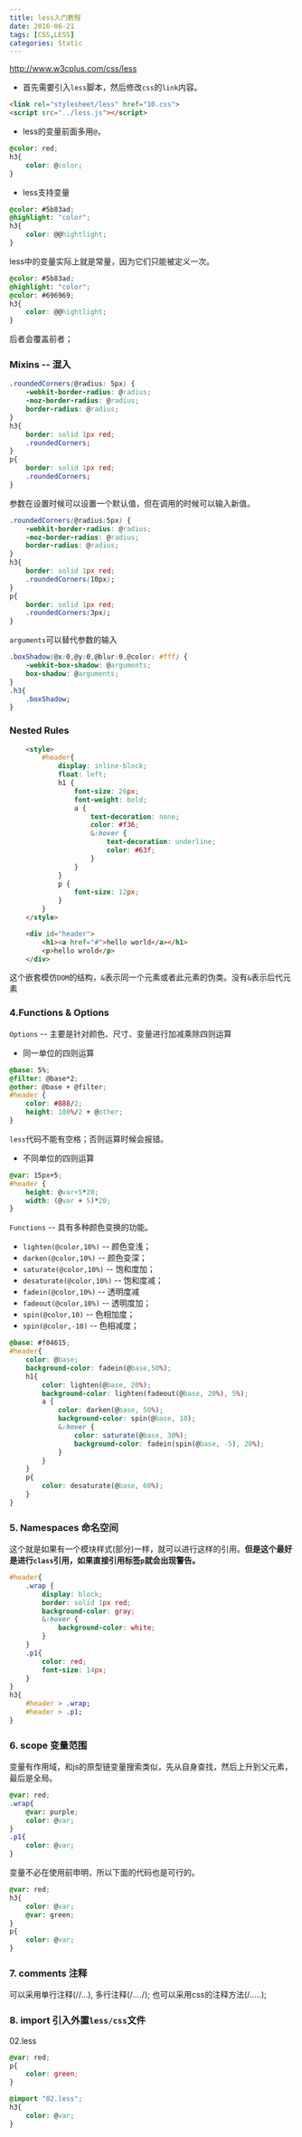 ```yaml
---
title: less入门教程
date: 2016-06-21
tags: [CSS,LESS]
categories: Static
---
```


http://www.w3cplus.com/css/less
- 首先需要引入`less`脚本，然后修改`css`的`link`内容。

```html
<link rel="stylesheet/less" href="10.css">
<script src="../less.js"></script>
```

- less的变量前面多用`@`，

```css
@color: red;
h3{
    color: @color;
}
```

- less支持变量

```css
@color: #5b83ad;
@highlight: "color";
h3{
    color: @@hightlight;
}
```

less中的变量实际上就是常量，因为它们只能被定义一次。

```css
@color: #5b83ad;
@highlight: "color";
@color: #696969;
h3{
    color: @@hightlight;
}
```

后者会覆盖前者；

### Mixins -- 混入

```css
.roundedCorners(@radius: 5px) {
    -webkit-border-radius: @radius;
    -moz-border-radius: @radius;
    border-radius: @radius;
}
h3{
    border: solid 1px red;
    .roundedCorners;
}
p{
    border: solid 1px red;
    .roundedCorners;
}
```

参数在设置时候可以设置一个默认值，但在调用的时候可以输入新值。

```css
.roundedCorners(@radius:5px) {
    -webkit-border-radius: @radius;
    -moz-border-radius: @radius;
    border-radius: @radius;
}
h3{
    border: solid 1px red;
    .roundedCorners(10px);
}
p{
    border: solid 1px red;
    .roundedCorners(3px);
}
```

`arguments`可以替代参数的输入

```css
.boxShadow(@x:0,@y:0,@blur:0,@color: #fff) {
    -webkit-box-shadow: @arguments;
    box-shadow: @arguments;
}
.h3{
    .boxShadow;
}
```

### Nested Rules

```html
    <style>
        #header{
            display: inline-block;
            float: left;
            h1 {
                font-size: 26px;
                font-weight: bold;
                a {
                    text-decoration: none;
                    color: #f36;
                    &:hover {
                        text-decoration: underline;
                        color: #63f;
                    }
                }
            }
            p {
                font-size: 12px;
            }
        }
    </style>

    <div id="header">
        <h1><a href="#">hello world</a></h1>
        <p>hello wrold</p>
    </div>
```

这个嵌套模仿`DOM`的结构，`&`表示同一个元素或者此元素的伪类。没有`&`表示后代元素

### 4.Functions & Options

`Options` -- 主要是针对颜色、尺寸、变量进行加减乘除四则运算

- 同一单位的四则运算

```css
@base: 5%;
@filter: @base*2;
@other: @base + @filter;
#header {
    color: #888/2;
    height: 100%/2 + @other;
}
```

`less`代码不能有空格；否则运算时候会报错。
- 不同单位的四则运算

```css
@var: 15px+5;
#header {
    height: @var+5*20;
    width: (@var + 5)*20;
}
```

`Functions` -- 具有多种颜色变换的功能。
- `lighten(@color,10%)` -- 颜色变浅；
- `darken(@color,10%)` -- 颜色变深；
- `saturate(@color,10%)` -- 饱和度加； 
- `desaturate(@color,10%)` -- 饱和度减；
- `fadein(@color,10%)` -- 透明度减 
- `fadeout(@color,10%)` -- 透明度加；
- `spin(@color,10)` -- 色相加度； 
- `spin(@color,-10)` -- 色相减度； 

```css
@base: #f04615;
#header{
    color: @base;
    background-color: fadein(@base,50%);
    h1{
        color: lighten(@base, 20%);
        background-color: lighten(fadeout(@base, 20%), 5%);
        a {
            color: darken(@base, 50%);
            background-color: spin(@base, 10);
            &:hover {
                color: saturate(@base, 30%);
                background-color: fadein(spin(@base, -5), 20%);
            }
        }
    }
    p{
        color: desaturate(@base, 60%);
    }
}
```

### 5. Namespaces 命名空间

这个就是如果有一个模块样式(部分)一样，就可以进行这样的引用。**但是这个最好是进行`class`引用，如果直接引用标签`p`就会出现警告。**

```css
#header{
    .wrap {
        display: block;
        border: solid 1px red;
        background-color: gray;
        &:hover {
            background-color: white;
        }
    }
    .p1{
        color: red;
        font-size: 14px;
    }
}
h3{
    #header > .wrap;
    #header > .p1;
}
```

### 6. scope 变量范围

变量有作用域，和js的原型链变量搜索类似，先从自身查找，然后上升到父元素，最后是全局。

```css
@var: red;
.wrap{
    @var: purple;
    color: @var;
}
.p1{
    color: @var;
}
```

变量不必在使用前申明，所以下面的代码也是可行的。

```css
@var: red;
h3{
    color: @var;
    @var: green;
}
p{
    color: @var;
}
```

### 7. comments 注释

可以采用单行注释(//...),
多行注释(/*....*/);
也可以采用css的注释方法(/*.....*);

### 8. import 引入外置`less/css`文件

02.less

```css
@var: red;
p{
    color: green;
}
```

```css
@import "02.less";
h3{
    color: @var;
}
```



